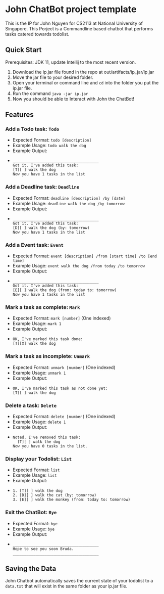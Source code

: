# John ChatBot project template

This is the IP for John Nguyen for CS2113 at National University of Singapore. This Porject is a Commandline based chatbot that performs tasks catered towards todolist.

## Quick Start

Prerequisites: JDK 11, update Intellij to the most recent version.

1. Download the ip.jar file found in the repo at out/artifacts/ip_jar/ip.jar
2. Move the jar file to your desired folder.
3. Open your terminal or command line and `cd` into the folder you put the ip.jar file.
4. Run the command `java -jar ip.jar`
5. Now you should be able to Interact with John the ChatBot!

## Features
### Add a Todo task: `Todo`
* Expected Format: `todo [description]`
* Example Usage: `todo walk the dog`
* Example Output:
* ```
  ______________________________________
  Got it. I've added this task:
  [T][ ] walk the dog
  Now you have 1 tasks in the list
  ```

### Add a Deadline task: `Deadline`
* Expected Format: `deadline [description] /by [date]`
* Example Usage: `deadline walk the dog /by tomorrow`
* Example Output:
* ```
  ______________________________________
  Got it. I've added this task:
  [D][ ] walk the dog (by: tomorrow)
  Now you have 1 tasks in the list
  ```

### Add a Event task: `Event`
* Expected Format: `event [description] /from [start time] /to [end time]`
* Example Usage: `event walk the dog /from today /to tomorrow`
* Example Output:
* ```
  ______________________________________
  Got it. I've added this task:
  [E][ ] walk the dog (from: today to: tomorrow)
  Now you have 1 tasks in the list
  ```

### Mark a task as complete: `Mark`
* Expected Format: `mark [number]` (One indexed)
* Example Usage: `mark 1`
* Example Output:
* ```
  OK, I've marked this task done:
  [T][X] walk the dog
  ```

### Mark a task as incomplete: `Unmark`
* Expected Format: `unmark [number]` (One indexed)
* Example Usage: `unmark 1`
* Example Output:
* ```
  OK, I've marked this task as not done yet:
  [T][ ] walk the dog
  ```

### Delete a task: `Delete`
* Expected Format: `delete [number]` (One indexed)
* Example Usage: `delete 1`
* Example Output:
* ```
  Noted. I've removed this task:
    [T][ ] walk the dog
  Now you have 0 tasks in the list.
  ```

### Display your Todolist: `List`
* Expected Format: `list`
* Example Usage: `list`
* Example Output:
* ```
  1. [T][ ] walk the dog
  2. [D][ ] walk the cat (by: tomorrow)
  3. [E][ ] walk the monkey (from: today to: tomorrow)
  ```

### Exit the ChatBot: `Bye`
* Expected Format: `bye`
* Example Usage: `bye`
* Example Output:
* ```
  ______________________________________
  Hope to see you soon Bruda.
  ______________________________________
  ```
  
## Saving the Data

John Chatbot automatically saves the current state of your todolist to a `data.txt` that will exist in the same folder as your ip.jar file.
